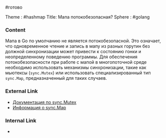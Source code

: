 #готово 

Theme : #hashmap 
Title: Мапа потокобезопасная?
Sphere : #golang

### Content

Мапа в Go по умолчанию не является потокобезопасной. Это означает, что одновременное чтение и запись в мапу из разных горутин без должной синхронизации может привести к состоянию гонки и неопределенному поведению программы. Для обеспечения потокобезопасности при работе с мапой в многопоточной среде необходимо использовать механизмы синхронизации, такие как мьютексы (`sync.Mutex`) или использовать специализированный тип `sync.Map`, предназначенный для таких случаев.

### External Link

- [Документация по sync.Mutex](https://golang.org/pkg/sync/#Mutex)
- [Информация о sync.Map](https://golang.org/pkg/sync/#Map)

### Internal Link

- 